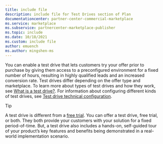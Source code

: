 ```yaml
---
title: include file
description: include file for Test Drives section of Plan
documentationcenter: partner-center-commercial-marketplace
ms.service: marketplace
ms.subservice: partnercenter-marketplace-publisher
ms.topic: include
ms.date: 10/18/2021
ms.custom: include file
author: emuench
ms.author: mingshen-ms
---
```


You can enable a test drive that lets customers try your offer prior to purchase by giving them access to a preconfigured environment for a fixed number of hours, resulting in highly qualified leads and an increased conversion rate. Test drives differ depending on the offer type and marketplace. To learn more about types of test drives and how they work, see [What is a test drive?](../what-is-test-drive.md). For information about configuring different kinds of test drives, see [Test drive technical configuration](../test-drive-technical-configuration.md).

> [!TIP]
> A test drive is different from a [free trial](../plans-pricing.md#free-trials). You can offer a test drive, free trial, or both. They both provide your customers with your solution for a fixed period-of-time. But, a test drive also includes a hands-on, self-guided tour of your product’s key features and benefits being demonstrated in a real-world implementation scenario.
